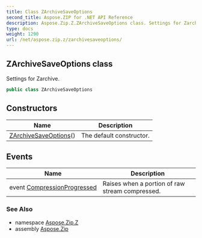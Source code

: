```yaml
---
title: Class ZArchiveSaveOptions
second_title: Aspose.ZIP for .NET API Reference
description: Aspose.Zip.Z.ZArchiveSaveOptions class. Settings for Zarchive
type: docs
weight: 1290
url: /net/aspose.zip.z/zarchivesaveoptions/
---
```

## ZArchiveSaveOptions class

Settings for Zarchive.

```csharp
public class ZArchiveSaveOptions
```

## Constructors

| Name | Description |
| --- | --- |
| [ZArchiveSaveOptions](zarchivesaveoptions/)() | The default constructor. |

## Events

| Name | Description |
| --- | --- |
| event [CompressionProgressed](../../aspose.zip.z/zarchivesaveoptions/compressionprogressed/) | Raises when a portion of raw stream compressed. |

### See Also

* namespace [Aspose.Zip.Z](../../aspose.zip.z/)
* assembly [Aspose.Zip](../../)


